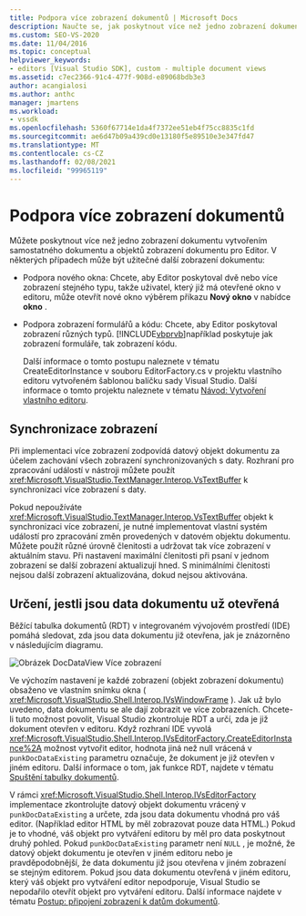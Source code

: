 ```yaml
---
title: Podpora více zobrazení dokumentů | Microsoft Docs
description: Naučte se, jak poskytnout více než jedno zobrazení dokumentu pomocí samostatných dat dokumentů a objektů zobrazení dokumentů pro vlastní editor v sadě Visual Studio SDK.
ms.custom: SEO-VS-2020
ms.date: 11/04/2016
ms.topic: conceptual
helpviewer_keywords:
- editors [Visual Studio SDK], custom - multiple document views
ms.assetid: c7ec2366-91c4-477f-908d-e89068bdb3e3
author: acangialosi
ms.author: anthc
manager: jmartens
ms.workload:
- vssdk
ms.openlocfilehash: 5360f67714e1da4f7372ee51eb4f75cc8835c1fd
ms.sourcegitcommit: ae6d47b09a439cd0e13180f5e89510e3e347fd47
ms.translationtype: MT
ms.contentlocale: cs-CZ
ms.lasthandoff: 02/08/2021
ms.locfileid: "99965119"
---
```

# <a name="supporting-multiple-document-views"></a>Podpora více zobrazení dokumentů
Můžete poskytnout více než jedno zobrazení dokumentu vytvořením samostatného dokumentu a objektů zobrazení dokumentu pro Editor. V některých případech může být užitečné další zobrazení dokumentu:

- Podpora nového okna: Chcete, aby Editor poskytoval dvě nebo více zobrazení stejného typu, takže uživatel, který již má otevřené okno v editoru, může otevřít nové okno výběrem příkazu **Nový okno** v nabídce **okno** .

- Podpora zobrazení formulářů a kódu: Chcete, aby Editor poskytoval zobrazení různých typů. [!INCLUDE[vbprvb](../code-quality/includes/vbprvb_md.md)]například poskytuje jak zobrazení formuláře, tak zobrazení kódu.

  Další informace o tomto postupu naleznete v tématu CreateEditorInstance v souboru EditorFactory.cs v projektu vlastního editoru vytvořeném šablonou balíčku sady Visual Studio. Další informace o tomto projektu naleznete v tématu [Návod: Vytvoření vlastního editoru](../extensibility/walkthrough-creating-a-custom-editor.md).

## <a name="synchronizing-views"></a>Synchronizace zobrazení
 Při implementaci více zobrazení zodpovídá datový objekt dokumentu za účelem zachování všech zobrazení synchronizovaných s daty. Rozhraní pro zpracování událostí v nástroji můžete použít <xref:Microsoft.VisualStudio.TextManager.Interop.VsTextBuffer> k synchronizaci více zobrazení s daty.

 Pokud nepoužíváte <xref:Microsoft.VisualStudio.TextManager.Interop.VsTextBuffer> objekt k synchronizaci více zobrazení, je nutné implementovat vlastní systém událostí pro zpracování změn provedených v datovém objektu dokumentu. Můžete použít různé úrovně členitosti a udržovat tak více zobrazení v aktuálním stavu. Při nastavení maximální členitosti při psaní v jednom zobrazení se další zobrazení aktualizují hned. S minimálními členitosti nejsou další zobrazení aktualizována, dokud nejsou aktivována.

## <a name="determining-whether-document-data-is-already-open"></a>Určení, jestli jsou data dokumentu už otevřená
 Běžící tabulka dokumentů (RDT) v integrovaném vývojovém prostředí (IDE) pomáhá sledovat, zda jsou data dokumentu již otevřena, jak je znázorněno v následujícím diagramu.

 ![Obrázek DocDataView](../extensibility/media/docdataview.gif "Docdataview") Více zobrazení

 Ve výchozím nastavení je každé zobrazení (objekt zobrazení dokumentu) obsaženo ve vlastním snímku okna ( <xref:Microsoft.VisualStudio.Shell.Interop.IVsWindowFrame> ). Jak už bylo uvedeno, data dokumentu se ale dají zobrazit ve více zobrazeních. Chcete-li tuto možnost povolit, Visual Studio zkontroluje RDT a určí, zda je již dokument otevřen v editoru. Když rozhraní IDE vyvolá <xref:Microsoft.VisualStudio.Shell.Interop.IVsEditorFactory.CreateEditorInstance%2A> možnost vytvořit editor, hodnota jiná než null vrácená v `punkDocDataExisting` parametru označuje, že dokument je již otevřen v jiném editoru. Další informace o tom, jak funkce RDT, najdete v tématu [Spuštění tabulky dokumentů](../extensibility/internals/running-document-table.md).

 V rámci <xref:Microsoft.VisualStudio.Shell.Interop.IVsEditorFactory> implementace zkontrolujte datový objekt dokumentu vrácený v `punkDocDataExisting` a určete, zda jsou data dokumentu vhodná pro váš editor. (Například editor HTML by měl zobrazovat pouze data HTML.) Pokud je to vhodné, váš objekt pro vytváření editoru by měl pro data poskytnout druhý pohled. Pokud `punkDocDataExisting` parametr není `NULL` , je možné, že datový objekt dokumentu je otevřen v jiném editoru nebo je pravděpodobnější, že data dokumentu již jsou otevřena v jiném zobrazení se stejným editorem. Pokud jsou data dokumentu otevřená v jiném editoru, který váš objekt pro vytváření editor nepodporuje, Visual Studio se nepodařilo otevřít objekt pro vytváření editoru. Další informace najdete v tématu [Postup: připojení zobrazení k datům dokumentů](../extensibility/how-to-attach-views-to-document-data.md).

